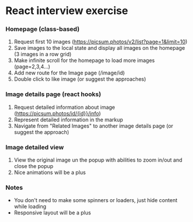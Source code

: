 # React interview exercise

### Homepage (class-based)
1. Request first 10 images (https://picsum.photos/v2/list?page=1&limit=10)
2. Save images to the local state and display all images on the homepage (3 images in a row grid)
3. Make infinite scroll for the homepage to load more images (page=2,3,4...)
4. Add new route for the Image page (/image/id)
5. Double click to like image (or suggest the approaches)

### Image details page (react hooks)
1. Request detailed information about image (https://picsum.photos/id/{id}}/info)
2. Represent detailed information in the markup
3. Navigate from "Related Images" to another image details page (or suggest the approach)

### Image detailed view 
1. View the original image un the popup with abilities to zoom in/out and close the popup
2. Nice animations will be a plus

### Notes
- You don't need to make some spinners or loaders, just hide content while loading
- Responsive layout will be a plus
